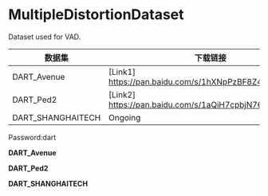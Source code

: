 # MultipleDistortionDataset
Dataset used for VAD.

| 数据集            | 下载链接                                                   |
|-------------------|---------------------------------------------------------- |
| DART_Avenue       | [Link1] https://pan.baidu.com/s/1hXNpPzBF8Z40YzjSIeBRew   |
| DART_Ped2         | [Link2] https://pan.baidu.com/s/1aQiH7cpbjN76BpdqoBZZiA   |
| DART_SHANGHAITECH | Ongoing                                                   |

Password:dart

**DART_Avenue**


**DART_Ped2**


**DART_SHANGHAITECH**
